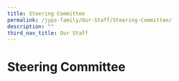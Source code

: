 ```yaml
---
title: Steering Committee
permalink: /jyps-family/Our-Staff/Steering-Committee/
description: ""
third_nav_title: Our Staff
---
```

Steering Committee
==================

